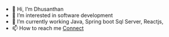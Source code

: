 - 👋 Hi, I’m Dhusanthan
- 👀 I’m interested in software development
- 🌱 I’m currently working Java, Spring boot Sql Server, Reactjs, 
- 📫 How to reach me [Connect](https://dhusanthanr.github.io/)

<!---
DhusanthanR/DhusanthanR is a ✨ special ✨ repository because its `README.md` (this file) appears on your GitHub profile.
You can click the Preview link to take a look at your changes.
--->
